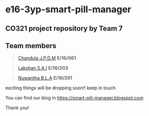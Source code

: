 # e16-3yp-smart-pill-manager

## CO321 project repository by Team 7

## Team members

> [Chandula J.P.D.M](https://github.com/Chandula-JPDM) **E/16/061**

>[Lakshan S.A.I](https://github.com/IsuruLakshan97) **E/16/203**

>[Nuwantha B.L.A](https://github.com/arunanuwantha97) **E/16/261**
     

exciting things will be dropping soon!! keep in touch

You can find our blog in
   https://smart-pill-manager.blogspot.com
	
Thank you!	
